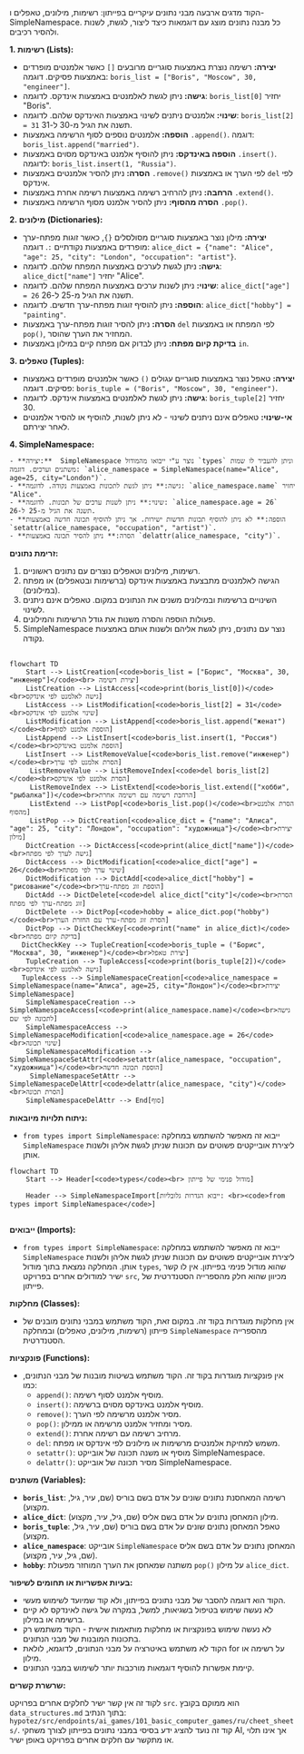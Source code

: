 ## <algorithm>

הקוד מדגים ארבעה מבני נתונים עיקריים בפייתון: רשימות, מילונים, טאפלים ו-SimpleNamespace. כל מבנה נתונים מוצג עם דוגמאות כיצד ליצור, לגשת, לשנות ולהסיר רכיבים.

**1. רשימות (Lists):**

   - **יצירה:** רשימה נוצרת באמצעות סוגריים מרובעים `[]` כאשר אלמנטים מופרדים באמצעות פסיקים. דוגמה: `boris_list = ["Boris", "Moscow", 30, "engineer"]`.
   - **גישה:** ניתן לגשת לאלמנטים באמצעות אינדקס. לדוגמה: `boris_list[0]` יחזיר "Boris".
   - **שינוי:** אלמנטים ניתנים לשינוי באמצעות האינדקס שלהם. לדוגמה: `boris_list[2] = 31` תשנה את הגיל מ-30 ל-31.
   - **הוספה:** אלמנטים נוספים לסוף הרשימה באמצעות `.append()`. דוגמה: `boris_list.append("married")`.
   - **הוספה באינדקס:** ניתן להוסיף אלמנט באינדקס מסוים באמצעות `.insert()`. לדוגמה: `boris_list.insert(1, "Russia")`.
   - **הסרה:** ניתן להסיר אלמנטים באמצעות `.remove()` לפי הערך או באמצעות `del` לפי אינדקס.
   - **הרחבה:** ניתן להרחיב רשימה באמצעות רשימה אחרת באמצעות `.extend()`.
   - **הסרה מהסוף:** ניתן להסיר אלמנט מסוף הרשימה באמצעות `.pop()`.

**2. מילונים (Dictionaries):**

   - **יצירה:** מילון נוצר באמצעות סוגריים מסולסלים `{}`, כאשר זוגות מפתח-ערך מופרדים באמצעות נקודתיים `:`. דוגמה: `alice_dict = {"name": "Alice", "age": 25, "city": "London", "occupation": "artist"}`.
   - **גישה:** ניתן לגשת לערכים באמצעות המפתח שלהם. לדוגמה: `alice_dict["name"]` יחזיר "Alice".
   - **שינוי:** ניתן לשנות ערכים באמצעות המפתח שלהם. לדוגמה: `alice_dict["age"] = 26` תשנה את הגיל מ-25 ל-26.
   - **הוספה:** ניתן להוסיף זוגות מפתח-ערך חדשים. לדוגמה: `alice_dict["hobby"] = "painting"`.
   - **הסרה:** ניתן להסיר זוגות מפתח-ערך באמצעות `del` לפי המפתח או באמצעות `pop()`, המחזיר את הערך שהוסר.
   - **בדיקת קיום מפתח:** ניתן לבדוק אם מפתח קיים במילון באמצעות `in`.

**3. טאפלים (Tuples):**

   - **יצירה:** טאפל נוצר באמצעות סוגריים עגולים `()` כאשר אלמנטים מופרדים באמצעות פסיקים. דוגמה: `boris_tuple = ("Boris", "Moscow", 30, "engineer")`.
   - **גישה:** ניתן לגשת לאלמנטים באמצעות אינדקס. לדוגמה: `boris_tuple[2]` יחזיר 30.
   - **אי-שינוי:** טאפלים אינם ניתנים לשינוי - לא ניתן לשנות, להוסיף או להסיר אלמנטים לאחר יצירתם.

**4. SimpleNamespace:**

    - **יצירה:**  SimpleNamespace נוצר ע"י ייבואו מהמודול `types` וניתן להעביר לו שמות משתנים וערכים. דוגמה: `alice_namespace = SimpleNamespace(name="Alice", age=25, city="London")`.
    - **גישה:** ניתן לגשת לתכונות באמצעות נקודה. לדוגמה: `alice_namespace.name` יחזיר "Alice".
    - **שינוי:** ניתן לשנות ערכים של תכונות. לדוגמה: `alice_namespace.age = 26` תשנה את הגיל מ-25 ל-26.
    - **הוספה:** לא ניתן להוסיף תכונות חדשות ישירות. אך ניתן להוסיף תכונה חדשה באמצעות `setattr(alice_namespace, "occupation", "artist")`.
    - **הסרה:** ניתן להסיר תכונה באמצעות `delattr(alice_namespace, "city")`.
    
**זרימת נתונים:**

1. רשימות, מילונים וטאפלים נוצרים עם נתונים ראשוניים.
2. הגישה לאלמנטים מתבצעת באמצעות אינדקס (ברשימות ובטאפלים) או מפתח (במילונים).
3. השינויים ברשימות ובמילונים משנים את הנתונים במקום. טאפלים אינם ניתנים לשינוי.
4. פעולות הוספה והסרה משנות את גודל הרשימות והמילונים.
5. SimpleNamespace נוצר עם נתונים, ניתן לגשת אליהם ולשנות אותם באמצעות נקודה.

## <mermaid>

```mermaid
flowchart TD
    Start --> ListCreation[<code>boris_list = ["Борис", "Москва", 30, "инженер"]</code><br> יצירת רשימה]
    ListCreation --> ListAccess[<code>print(boris_list[0])</code><br>גישה לאלמנט לפי אינדקס]
    ListAccess --> ListModification[<code>boris_list[2] = 31</code><br>שינוי אלמנט לפי אינדקס]
    ListModification --> ListAppend[<code>boris_list.append("женат")</code><br>הוספת אלמנט לסוף]
    ListAppend --> ListInsert[<code>boris_list.insert(1, "Россия")</code><br>הוספת אלמנט באינדקס]
    ListInsert --> ListRemoveValue[<code>boris_list.remove("инженер")</code><br>הסרת אלמנט לפי ערך]
     ListRemoveValue --> ListRemoveIndex[<code>del boris_list[2]</code><br>הסרת אלמנט לפי אינדקס]
     ListRemoveIndex --> ListExtend[<code>boris_list.extend(["хобби", "рыбалка"])</code><br>הרחבת רשימה עם רשימה אחרת]
     ListExtend --> ListPop[<code>boris_list.pop()</code><br>הסרת אלמנט מהסוף]
     ListPop --> DictCreation[<code>alice_dict = {"name": "Алиса", "age": 25, "city": "Лондон", "occupation": "художница"}</code><br>יצירת מילון]
    DictCreation --> DictAccess[<code>print(alice_dict["name"])</code><br>גישה לערך לפי מפתח]
    DictAccess --> DictModification[<code>alice_dict["age"] = 26</code><br>שינוי ערך לפי מפתח]
    DictModification --> DictAdd[<code>alice_dict["hobby"] = "рисование"</code><br>הוספת זוג מפתח-ערך]
    DictAdd --> DictDelete[<code>del alice_dict["city"]</code><br>הסרת זוג מפתח-ערך לפי מפתח]
    DictDelete --> DictPop[<code>hobby = alice_dict.pop("hobby")</code><br>הסרת זוג מפתח-ערך עם החזרת הערך]
    DictPop --> DictCheckKey[<code>print("name" in alice_dict)</code><br>בדיקת קיום מפתח]
   DictCheckKey --> TupleCreation[<code>boris_tuple = ("Борис", "Москва", 30, "инженер")</code><br>יצירת טאפל]
    TupleCreation --> TupleAccess[<code>print(boris_tuple[2])</code><br>גישה לאלמנט לפי אינדקס]
   TupleAccess --> SimpleNamespaceCreation[<code>alice_namespace = SimpleNamespace(name="Алиса", age=25, city="Лондон")</code><br>יצירת SimpleNamespace]
    SimpleNamespaceCreation --> SimpleNamespaceAccess[<code>print(alice_namespace.name)</code><br>גישה לתכונה לפי שם]
    SimpleNamespaceAccess --> SimpleNamespaceModification[<code>alice_namespace.age = 26</code><br>שינוי תכונה]
    SimpleNamespaceModification --> SimpleNamespaceSetAttr[<code>setattr(alice_namespace, "occupation", "художница")</code><br>הוספת תכונה חדשה]
     SimpleNamespaceSetAttr --> SimpleNamespaceDelAttr[<code>delattr(alice_namespace, "city")</code><br>הסרת תכונה]
    SimpleNamespaceDelAttr --> End[סוף]
```

**ניתוח תלויות מיובאות:**

- `from types import SimpleNamespace`: ייבוא זה מאפשר להשתמש במחלקה `SimpleNamespace` ליצירת אובייקטים פשוטים עם תכונות שניתן לגשת אליהן ולשנות אותן.

```mermaid
flowchart TD
    Start --> Header[<code>types</code><br> מודול פנימי של פייתון]

    Header --> SimpleNamespaceImport[ייבוא הגדרות גלובליות: <br><code>from types import SimpleNamespace</code>]
```

## <explanation>

**ייבואים (Imports):**

- `from types import SimpleNamespace`: ייבוא זה מאפשר להשתמש במחלקה `SimpleNamespace` ליצירת אובייקטים פשוטים עם תכונות שניתן לגשת אליהן ולשנות אותן. המחלקה נמצאת בתוך מודול `types`, שהוא מודול פנימי בפייתון. אין לו קשר ישיר למודולים אחרים בפרויקט `src`, מכיוון שהוא חלק מהספרייה הסטנדרטית של פייתון.

**מחלקות (Classes):**

- אין מחלקות מוגדרות בקוד זה. במקום זאת, הקוד משתמש במבני נתונים מובנים של פייתון (רשימות, מילונים, טאפלים) ובמחלקה `SimpleNamespace` מהספרייה הסטנדרטית.

**פונקציות (Functions):**

- אין פונקציות מוגדרות בקוד זה. הקוד משתמש בשיטות מובנות של מבני הנתונים, כמו:
    - `append()`: מוסיף אלמנט לסוף רשימה.
    - `insert()`: מוסיף אלמנט באינדקס מסוים ברשימה.
    - `remove()`: מסיר אלמנט מרשימה לפי הערך.
    - `pop()`: מסיר ומחזיר אלמנט מרשימה או ממילון.
    - `extend()`: מרחיב רשימה עם רשימה אחרת.
    - `del`: משמש למחיקת אלמנטים מרשימות או מילונים לפי אינדקס או מפתח.
    - `setattr()`: מוסיף או משנה תכונה של אובייקט SimpleNamespace.
    - `delattr()`: מסיר תכונה של אובייקט SimpleNamespace.

**משתנים (Variables):**

- **`boris_list`**: רשימה המאחסנת נתונים שונים על אדם בשם בוריס (שם, עיר, גיל, מקצוע).
- **`alice_dict`**: מילון המאחסן נתונים על אדם בשם אליס (שם, גיל, עיר, מקצוע).
- **`boris_tuple`**: טאפל המאחסן נתונים שונים על אדם בשם בוריס (שם, עיר, גיל, מקצוע).
- **`alice_namespace`**: אובייקט `SimpleNamespace` המאחסן נתונים על אדם בשם אליס (שם, גיל, עיר, מקצוע).
- **`hobby`**: משתנה שמאחסן את הערך המוחזר מפעולת `pop()` על מילון `alice_dict`.

**בעיות אפשריות או תחומים לשיפור:**

- הקוד הוא דוגמה להסבר של מבני נתונים בפייתון, ולא קוד שמיועד לשימוש מעשי.
- לא נעשה שימוש בטיפול בשגיאות, למשל, במקרה של גישה לאינדקס לא קיים ברשימה או במילון.
- לא נעשה שימוש בפונקציות או מחלקות מותאמות אישית - הקוד משתמש רק בתכונות המובנות של מבני הנתונים.
- הקוד לא משתמש באיטרציה על מבני הנתונים, לדוגמא, לולאת for על רשימה או מילון.
- קיימת אפשרות להוסיף דוגמאות מורכבות יותר לשימוש במבני הנתונים.

**שרשרת קשרים:**

לקוד זה אין קשר ישיר לחלקים אחרים בפרויקט `src`. הוא ממוקם בקובץ `data_structures.md` בתוך הנתיב: `hypotez/src/endpoints/ai_games/101_basic_computer_games/ru/cheet_sheets/`. קוד זה נועד להציג ידע בסיסי במבני נתונים בפייתון לצורך משחקי AI, אך אינו תלוי או מתקשר עם חלקים אחרים בפרויקט באופן ישיר.